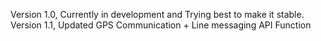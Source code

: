 Version 1.0, Currently in development and Trying best to make it stable.
Version 1.1, Updated GPS Communication + Line messaging API Function
